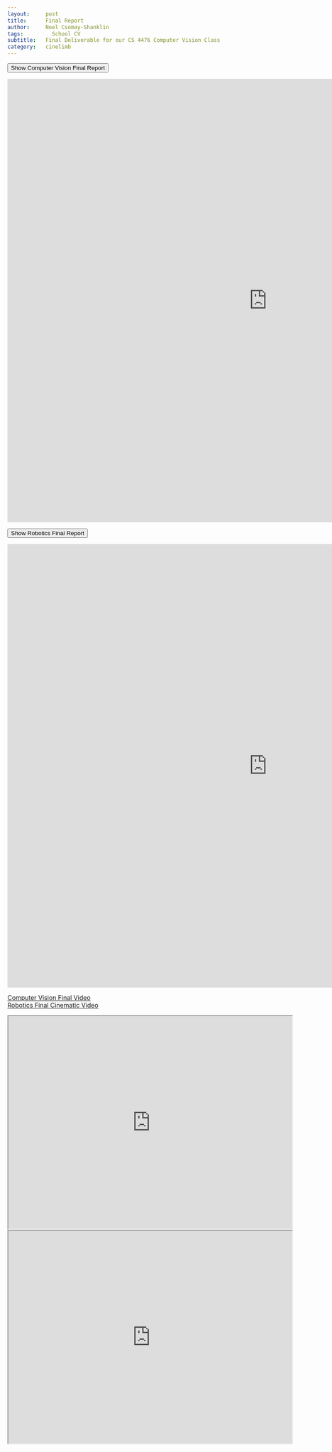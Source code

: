 ```yaml
---
layout:     post
title:      Final Report
author:     Noel Csomay-Shanklin
tags: 		  School CV
subtitle:  	Final Deliverable for our CS 4476 Computer Vision Class
category:   cinelimb
---
```

<!-- Start Writing Below in Markdown -->
<button onclick="CV()">Show Computer Vision Final Report</button>

<div id="CV" align="center">
<iframe width="1170" height="1000" src="https://cinelimb.gitlab.io" frameborder="0" allowfullscreen></iframe>
</div>

<button onclick="ROBO()">Show Robotics Final Report</button>
<div id="ROBO" align="center">
<iframe width="1170" height="1000" src="https://docs.google.com/document/d/e/2PACX-1vTq2_OzPyvj8q9MnastI3Oc4StvfWQ-MmXeogmgs6FM3G_fn8wZPfp9ti4vp2DkFbOqUZ0zA-8sXySy/pub" frameborder="0" allowfullscreen></iframe>
</div>

<script>
document.getElementById("STL").style.display = "none"; 
document.getElementById("Path").style.display = "none"; 
function CV() {
  var x = document.getElementById("CV");
  if (x.style.display === "none") {
    x.style.display = "block";
  } else {
    x.style.display = "none";
  }
}

function ROBO() {
  var x = document.getElementById("ROBO");
  if (x.style.display === "none") {
    x.style.display = "block";
  } else {
    x.style.display = "none";
  }
}
</script>


[Computer Vision Final Video](https://tinyurl.com/y8y73lf4)  
[Robotics Final Cinematic Video](https://tinyurl.com/y8b8xj67)

<iframe src="https://drive.google.com/file/d/1OyUX6ZNpQaGmGVYz-PDUUZRysdQ64er4/preview" width="640" height="480"></iframe>
<iframe src="https://drive.google.com/file/d/1UBenhGRpwJLISVhrdl3U0jHusKzUljrK/preview" width="640" height="480"></iframe>
